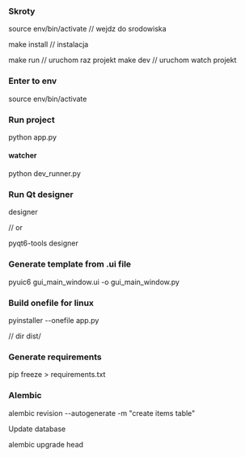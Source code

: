 


### Skroty

source env/bin/activate // wejdz do srodowiska

make install // instalacja

make run // uruchom raz projekt
make dev // uruchom watch projekt

### Enter to env

source env/bin/activate

### Run project

python app.py

#### watcher

python dev_runner.py

### Run Qt designer

designer

// or

pyqt6-tools designer

### Generate template from .ui file

pyuic6 gui_main_window.ui -o gui_main_window.py

### Build onefile for linux

pyinstaller --onefile app.py

// dir dist/

### Generate requirements

pip freeze > requirements.txt


### Alembic 

alembic revision --autogenerate -m "create items table"

Update database

alembic upgrade head